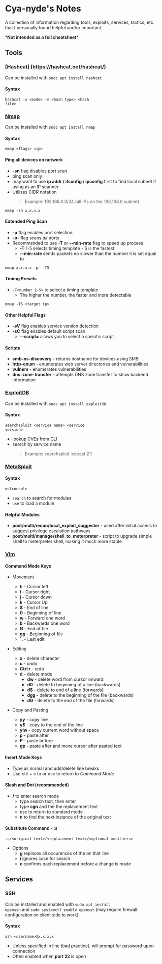 Cya-nyde's Notes
================

A collection of information regarding tools, exploits, services, tactics, etc. that I personally found helpful and/or important. 

\***Not intended as a full cheatsheet**\*

Tools
-----

### [Hashcat] (https://hashcat.net/hashcat/)

Can be installed with `sudo apt install hashcat`

#### Syntax

<code>hashcat -a \<mode> -m \<hash type> \<hash file></code>

### [Nmap](https://nmap.org/)

<p>
    Can be installed with <code>sudo apt install nmap</code>
</p>

#### Syntax

<code>nmap \<flags> \<ip> </code>

#### Ping all devices on network

* **-sn** flag disables port scan
* ping scan only
* may want to use **ip addr / ifconfig / ipconfig** first to find local subnet if using as an IP scanner
* Utilizes CIDR notation
    > Example: 192.168.0.0/24 (all IPs on the 192.168.0 subnet)

<code>nmap -sn <em>x.x.x.x</em></code>

#### Extended Ping Scan

* **-p** flag enables port selection
* **-p-** flag scans *all* ports
* Recommended to use **-T** or **--min-rate** flag to speed up process
    * **-T** 1-5 selects timing template - 5 is the fastest
    * **--min-rate** sends packets no slower than the number it is set equal to

<code>nmap <em>x.x.x.x</em> -p- -T5</code>

#### Timing Presets

* `-T<number 1-5>` to select a timing template
    * The higher the number, the faster and more detectable

<code>nmap -T5 \<target ip></code>

#### Other Helpful Flags

* **-sV** flag enables service version detection
* **-sC** flag enables default script scan
    * **--script=** allows you to select a specific script

#### Scripts

- **smb-os-discovery** - returns hostname for devices using SMB
- **http-enum** - enumerates web server directories and vulnerabilities
- **vulners** - enumerates vulnerabilities
- **dns-zone-transfer** - attempts DNS zone transfer to show backend information

### [ExploitDB](https://www.exploit-db.com/)

<p>
    Can be installed with <code>sudo apt install exploitdb</code>
</p>

#### Syntax

<code>searchsploit \<service name> \<service version></code>

* lookup CVEs from CLI
* search by service name
    > Example: searchsploit Icecast 2.1

### [MetaSploit](https://www.metasploit.com/)

#### Syntax

<code>msfconsole</code>

- <code>search</code> to search for modules
- <code>use</code> to load a module

#### Helpful Modules

- **post/multi/recon/local_exploit_suggester** - used after initial access to suggest privilege escalation pathways
- **post/multi/manage/shell_to_meterpreter** - script to upgrade simple shell to meterpreter shell, making it much more stable

### [Vim](https://www.vim.org/)

#### Command Mode Keys

- Movement
    - **h** - Cursor left
    - **i** - Cursor right
    - **j** - Cursor down
    - **k** - Cursor Up
    - **$** - End of line
    - **0** - Beginning of line
    - **w** - Forward one word
    - **b** - Backwards one word
    - **G** - End of file
    - **gg** - Beginning of file
    - **\`.** - Last edit
- Editing
    - **x** - delete character
    - **u** - undo
    - **Ctrl r** - redo
    - **d** - delete mode
        - **dw** - delete word from cursor onward
        - **d0** - delete to beginning of a line (backwards)
        - **d$** - delete to end of a line (forwards)
        - **dgg** - delete to the beginning of the file (backwards)
        - **dG** - delete to the end of the file (forwards)

- Copy and Pasting
    - **yy** - copy line
    - **y$** - copy to the end of the line
    - **yiw** - copy current word without space
    - **p** - paste after
    - **P** - paste before
    - **gp** - paste after and move cursor after pasted text

#### Insert Mode Keys

- Type as normal and add/delete line breaks
- Use ctrl + c to or esc to return to *Command Mode*

#### Slash and Dot (recommended)

- **/** to enter search mode
    - type search text, then enter
    - type **cgn** and the the replacement text
    - esc to return to standard mode
    - **n** to find the next instance of the original text

#### Substitute Command - **:s**

`:s/<original text>/<replacement text>/<optional modifiers>`

- Options
    - **g** replaces all occurences of the <original text> on that line
    - **i** ignores case for search
    - **c** confirms each replacement before a change is made

Services
--------

### SSH

Can be installed and enabled with <code>sudo apt install openssh</code> and <code>sudo systemctl enable openssh</code> (may require firewall configuration on client side to work)

#### Syntax

`ssh <username>@x.x.x.x`

- Unless specified in line (bad practice), will prompt for password upon connection
- Often enabled when **port 22** is open
